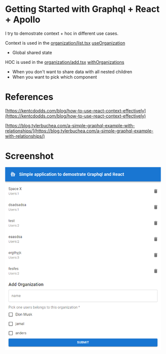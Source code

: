 # Getting Started with Graphql + React + Apollo

I try to demostrate context + hoc in different use cases.

Context is used in the [organization/list.tsx](https://github.com/jamalsoueidan/graphql-react-apollo/blob/Main/src/components/organization/list.tsx) [useOrganization](https://github.com/jamalsoueidan/graphql-react-apollo/blob/Main/src/data/organizations-context.tsx)

- Global shared state

HOC is used in the [organization/add.tsx](https://github.com/jamalsoueidan/graphql-react-apollo/blob/Main/src/components/organization/add.tsx) [withOrganizations](https://github.com/jamalsoueidan/graphql-react-apollo/blob/Main/src/data/with-organizations.tsx)

- When you don't want to share data with all nested children
- When you want to pick which component 

# References

[https://kentcdodds.com/blog/how-to-use-react-context-effectively](https://kentcdodds.com/blog/how-to-use-react-context-effectively)

[https://blog.tylerbuchea.com/a-simple-graphql-example-with-relationships/](https://blog.tylerbuchea.com/a-simple-graphql-example-with-relationships/)

# Screenshot

![alt text](https://github.com/jamalsoueidan/graphql-react-apollo/blob/Main/screenshot.png?raw=true)
